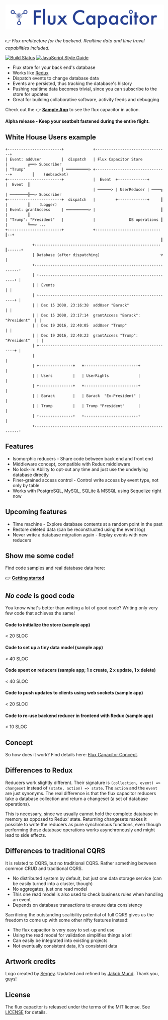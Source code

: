 # ![Flux Capacitor](./media/logo-big.png)

👉 *Flux architecture for the backend. Realtime data and time travel capabilities included.*

[![Build Status](https://travis-ci.org/flux-capacitor/flux-capacitor.svg?branch=master)](https://travis-ci.org/flux-capacitor/flux-capacitor)
[![JavaScript Style Guide](https://img.shields.io/badge/code%20style-standard-brightgreen.svg)](http://standardjs.com/)

- Flux store for your back end's database
- Works like <a href="https://github.com/reactjs/redux" rel="nofollow">Redux</a>
- Dispatch events to change database data
- Events are persisted, thus tracking the database's history
- Pushing realtime data becomes trivial, since you can subscribe to the store for updates
- Great for building collaborative software, activity feeds and debugging

Check out the 👉 [**Sample App**](https://flux-capacitor-notes.now.sh/) to see the flux capacitor in action.

**Alpha release - Keep your seatbelt fastened during the entire flight.**


## White House Users example

```
+------------------------+             +--------------------------------+
| Event: addUser         |  dispatch   | Flux Capacitor Store           |         ╔══> Subscriber
| "Trump"                | ══════════> +--------------------------------+         ║    (Websocket)
+------------------------+             |  Event  +-------------+        |  Event  ║
                                       | ══════> | UserReducer | ════╗  | ════════╬══> Subscriber
+------------------------+  dispatch   |         +-------------+     ║  |         ║    (Logger)
| Event: grantAccess     | ══════════> |                             ║  |         ║
| "Trump": "President"   |             |               DB operations ║  |         ╚══> ...
+------------------------+             +-----------------------------║--+
                                                                     ║
            +--------------------------------------------------------║------+
            | Database (after dispatching)                           ▽      |
            +---------------------------------------------------------------+
            | +-----------------------------------------------------------+ |
            | | Events                                                    | |
            | +-----------------------------------------------------------+ |
            | | Dec 15 2008, 23:16:38  addUser "Barack"                   | |
            | | Dec 15 2008, 23:17:14  grantAccess "Barack": "President"  | |
            | | Dec 19 2016, 22:40:05  addUser "Trump"                    | |
            | | Dec 19 2016, 22:40:23  grantAccess "Trump": "President"   | |
            | +-----------------------------------------------------------+ |
            |                                                               |
            | +---------------+   +------------------------+                |
            | | Users         |   | UserRights             |                |
            | +---------------+   +------------------------+                |
            | | Barack        |   | Barack  "Ex-President" |                |
            | | Trump         |   | Trump "President"      |                |
            | +---------------+   +------------------------+                |
            +---------------------------------------------------------------+
```


## Features

- Isomorphic reducers - Share code between back end and front end
- Middleware concept, compatible with Redux middleware
- No lock-in: Ability to opt-out any time and just use the underlying database directly
- Finer-grained access control - Control write access by event type, not only by table
- Works with PostgreSQL, MySQL, SQLite & MSSQL using Sequelize right now

## Upcoming features

- Time machine - Explore database contents at a random point in the past
- Restore deleted data (can be reconstructed using the event log)
- Never write a database migration again - Replay events with new reducers


## Show me some code!

Find code samples and real database data here:

👉 [**Getting started**](./USAGE.md)


## *No code* is good code

You know what's better than writing a lot of good code? Writing only very few code that achieves the same!

#### Code to initialize the store (sample app)
< 20 SLOC

#### Code to set up a tiny data model (sample app)
< 40 SLOC

#### Code spent on reducers (sample app; 1 x create, 2 x update, 1 x delete)
< 40 SLOC

#### Code to push updates to clients using web sockets (sample app)
< 20 SLOC

#### Code to re-use backend reducer in frontend with Redux (sample app)
< 10 SLOC


## Concept

So how does it work? Find details here: [Flux Capacitor Concept](./flux-capacitor/CONCEPT.md).


## Differences to Redux

Reducers work slightly different. Their signature is `(collection, event) => changeset` instead of `(state, action) => state`. The `action` and the `event` are just synonyms. The real difference is that the flux capacitor reducers take a database collection and return a changeset (a set of database operations).

This is necessary, since we usually cannot hold the complete database in memory as opposed to Redux' state. Returning changesets makes it possible to write the reducers as pure synchronous functions, even though performing those database operations works asynchronously and might lead to side effects.


## Differences to traditional CQRS

It is related to CQRS, but no traditional CQRS. Rather something between common CRUD and traditional CQRS.

- No distributed system by default, but just one data storage service (can be easily turned into a cluster, though)
- No aggregates, just one read model
- This one read model is also used to check business rules when handling an event
- Depends on database transactions to ensure data consistency

Sacrificing the outstanding scalibility potential of full CQRS gives us the freedom to come up with some other nifty features instead:

- The flux capacitor is very easy to set-up and use
- Using the read model for validation simplifies things a lot!
- Can easily be integrated into existing projects
- Not eventually consistent data, it's consistent data


## Artwork credits

Logo created by [Sergey](https://github.com/Gaserd). Updated and refined by [Jakob Mund](https://twitter.com/jakob_mund). Thank you, guys!

## License

The flux capacitor is released under the terms of the MIT license. See [LICENSE](./LICENSE) for details.
